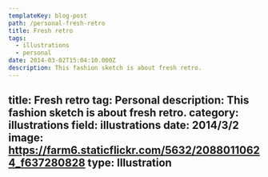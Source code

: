 ```yaml
---
templateKey: blog-post
path: /personal-fresh-retro
title: Fresh retro
tags:
  - illustrations
  - personal
date: 2014-03-02T15:04:10.000Z
description: This fashion sketch is about fresh retro.
---
```


title: Fresh retro
tag: Personal
description: This fashion sketch is about fresh retro.
category: illustrations
field: illustrations
date: 2014/3/2
image: https://farm6.staticflickr.com/5632/20880110624_f637280828
type: Illustration
---
